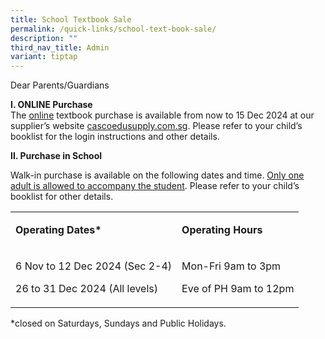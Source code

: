 ```yaml
---
title: School Textbook Sale
permalink: /quick-links/school-text-book-sale/
description: ""
third_nav_title: Admin
variant: tiptap
---
```

<p>Dear Parents/Guardians</p>
<p><strong>I. ONLINE Purchase</strong>
<br>The&nbsp;<u>online</u>&nbsp;textbook purchase is available from now to
15 Dec 2024 at our supplier’s website <a href="cascoedusupply.com.sg" rel="noopener noreferrer nofollow" target="_blank">cascoedusupply.com.sg</a>. Please refer to
your child’s booklist for the login instructions and other details.</p>
<p></p>
<p></p>
<p></p>
<p><strong>II. Purchase in School</strong>
</p>
<p>Walk-in purchase is available on the following dates and time. <u>Only one adult is allowed to accompany the student</u>.
Please refer to your child’s booklist for other details.</p>
<table style="minWidth: 50px">
<colgroup>
<col>
<col>
</colgroup>
<tbody>
<tr>
<td rowspan="1" colspan="1">
<p><strong>Operating Dates*</strong>
</p>
</td>
<td rowspan="1" colspan="1">
<p><strong>Operating Hours</strong>
</p>
</td>
</tr>
<tr>
<td rowspan="1" colspan="1">
<p>6 Nov to 12 Dec 2024 (Sec 2-4)</p>
<p>26 to 31 Dec 2024 (All levels)</p>
</td>
<td rowspan="1" colspan="1">
<p>Mon-Fri 9am to 3pm</p>
<p>Eve of PH 9am to 12pm</p>
</td>
</tr>
</tbody>
</table>
<p>*closed on Saturdays, Sundays and Public Holidays.</p>